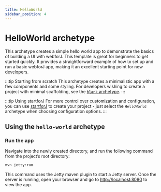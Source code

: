 ```yaml
---
title: HelloWorld
sidebar_position: 4
---
```


<!-- vale off -->
# HelloWorld archetype
<!-- vale on -->

This archetype creates a simple hello world app to demonstrate the basics of building a UI with webforJ. This template is great for beginners to get started quickly. It provides a straightforward example of how to set up and run a basic webforJ app, making it an excellent starting point for new developers.

:::tip Starting from scratch
This archetype creates a minimalistic app with a few components and some styling. For developers wishing to create a project with minimal scaffolding, see the [`blank` archetype](./blank).
:::

:::tip Using startforJ
For more control over customization and configuration, you can use [startforJ](https://docs.webforj.com/startforj/) to create your project - just select the `HelloWorld` archetype when choosing configuration options.
:::

## Using the `hello-world` archetype

<ComponentArchetype
project="hello-world"
flavor="webforj"
/>

### Run the app

Navigate into the newly created directory, and run the following command from the project’s root directory:

```bash
mvn jetty:run
```

This command uses the Jetty maven plugin to start a Jetty server. Once the server is running, open your browser and go to [http://localhost:8080](http://localhost:8080) to view the app.
